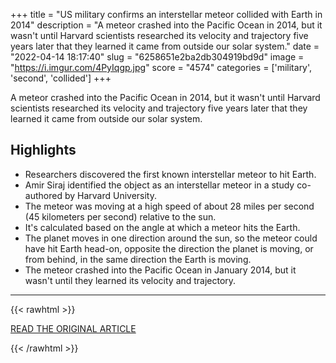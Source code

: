 +++
title = "US military confirms an interstellar meteor collided with Earth in 2014"
description = "A meteor crashed into the Pacific Ocean in 2014, but it wasn't until Harvard scientists researched its velocity and trajectory five years later that they learned it came from outside our solar system."
date = "2022-04-14 18:17:40"
slug = "6258651e2ba2db304919bd9d"
image = "https://i.imgur.com/4PyIqgp.jpg"
score = "4574"
categories = ['military', 'second', 'collided']
+++

A meteor crashed into the Pacific Ocean in 2014, but it wasn't until Harvard scientists researched its velocity and trajectory five years later that they learned it came from outside our solar system.

## Highlights

- Researchers discovered the first known interstellar meteor to hit Earth.
- Amir Siraj identified the object as an interstellar meteor in a study co-authored by Harvard University.
- The meteor was moving at a high speed of about 28 miles per second (45 kilometers per second) relative to the sun.
- It's calculated based on the angle at which a meteor hits the Earth.
- The planet moves in one direction around the sun, so the meteor could have hit Earth head-on, opposite the direction the planet is moving, or from behind, in the same direction the Earth is moving.
- The meteor crashed into the Pacific Ocean in January 2014, but it wasn't until they learned its velocity and trajectory.

---

{{< rawhtml >}}
  <p class="article-category">
    <a target="_blank" href="https://www.cnn.com/2022/04/13/world/interstellar-meteor-discovery-scn/index.html">READ THE ORIGINAL ARTICLE</a>
  </p>
{{< /rawhtml >}}
